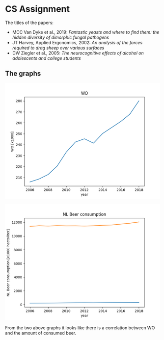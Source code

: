 # CS Assignment

The titles of the papers:
  - MCC Van Dyke et al., 2019: *Fantastic yeasts and where to find them: the hidden diversity of dimorphic fungal pathogens*
  - JT Harvey, Applied Ergonomics, 2002: *An analysis of the forces required to drag sheep over various surfaces*
  - DW Ziegler et al., 2005: *The neurocognitive effects of alcohol on adolescents and college students*

## The graphs

![graph1](graph1.png)

![graph2](graph2.png)

From the two above graphs it looks like there is a correlation between WO and the amount of consumed beer.
